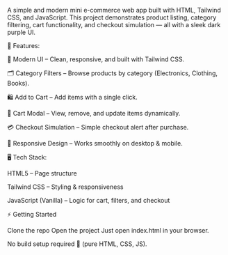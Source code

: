 A simple and modern mini e-commerce web app built with HTML, Tailwind CSS, and JavaScript.
This project demonstrates product listing, category filtering, cart functionality, and checkout simulation — all with a sleek dark purple UI.

🚀 Features:

🎨 Modern UI – Clean, responsive, and built with Tailwind CSS.

🗂 Category Filters – Browse products by category (Electronics, Clothing, Books).

🛍 Add to Cart – Add items with a single click.

🛒 Cart Modal – View, remove, and update items dynamically.

💳 Checkout Simulation – Simple checkout alert after purchase.

📱 Responsive Design – Works smoothly on desktop & mobile.


🖥️ Tech Stack:

HTML5 – Page structure

Tailwind CSS – Styling & responsiveness

JavaScript (Vanilla) – Logic for cart, filters, and checkout


⚡ Getting Started

Clone the repo
Open the project
Just open index.html in your browser.

No build setup required 🚀 (pure HTML, CSS, JS).
